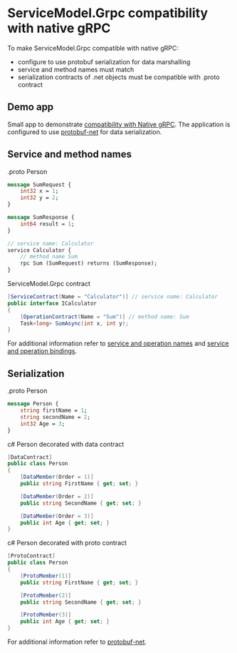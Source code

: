 # ServiceModel.Grpc compatibility with native gRPC

To make ServiceModel.Grpc compatible with native gRPC:
- configure to use protobuf serialization for data marshalling
- service and method names must match
- serialization contracts of .net objects must be compatible with .proto contract

## Demo app

Small app to demonstrate [compatibility with Native gRPC](/Examples/CompatibilityWithNativegRPC).
The application is configured to use [protobuf-net](https://www.nuget.org/packages/protobuf-net/) for data serialization.

## Service and method names

.proto Person

``` proto
message SumRequest {
    int32 x = 1;
    int32 y = 2;
}

message SumResponse {
    int64 result = 1;
}

// service name: Calculator
service Calculator {
    // method name Sum
    rpc Sum (SumRequest) returns (SumResponse);
}
```

ServiceModel.Grpc contract

```C#
[ServiceContract(Name = "Calculator")] // service name: Calculator
public interface ICalculator
{
    [OperationContract(Name = "Sum")] // method name: Sum
    Task<long> SumAsync(int x, int y);
}
```

For additional information refer to [service and operation names](ServiceAndOperationName.md) and [service and operation bindings](ServiceAndOperationBinding.md).

## Serialization

.proto Person

``` proto
message Person {
    string firstName = 1;
    string secondName = 2;
    int32 Age = 3;
}
```

c# Person decorated with data contract

```C#
[DataContract]
public class Person
{
    [DataMember(Order = 1)]
    public string FirstName { get; set; }

    [DataMember(Order = 2)]
    public string SecondName { get; set; }

    [DataMember(Order = 3)]
    public int Age { get; set; }
}
```

c# Person decorated with proto contract

```C#
[ProtoContract]
public class Person
{
    [ProtoMember(1)]
    public string FirstName { get; set; }

    [ProtoMember(2)]
    public string SecondName { get; set; }

    [ProtoMember(3)]
    public int Age { get; set; }
}
```

For additional information refer to [protobuf-net](https://github.com/protobuf-net/protobuf-net).